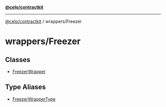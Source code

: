 [**@celo/contractkit**](../../README.md)

***

[@celo/contractkit](../../modules.md) / wrappers/Freezer

# wrappers/Freezer

## Classes

- [FreezerWrapper](classes/FreezerWrapper.md)

## Type Aliases

- [FreezerWrapperType](type-aliases/FreezerWrapperType.md)
